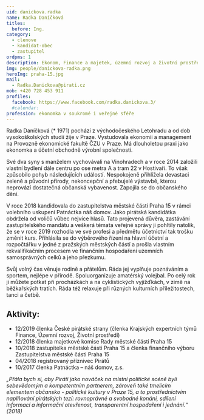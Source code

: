 ```yaml
---
uid: danickova.radka
name: Radka Daníčková
titles:
  before: Ing.
category:
  - clenove
  - kandidat-obec
  - zastupitel
ordpms: 1
description: Ekonom, Finance a majetek, územní rozvoj a životní prostředí, Hostivař
img: people/danickova-radka.png
heroImg: praha-15.jpg
mail:
  - Radka.Danickova@pirati.cz
mob: +420 728 453 911
profiles:
  facebook: https://www.facebook.com/radka.danickova.3/
  #calendar:
profession: ekonomka v soukromé i veřejné sféře
---
```


Radka Daníčková (* 1971) pochází z východočeského Letohradu a od dob vysokoškolských studií žije v Praze. Vystudovala ekonomii a management na Provozně ekonomické fakultě ČZU v Praze. Má dlouholetou praxi jako ekonomka a účetní obchodně výrobní společnosti. 

Své dva syny s manželem vychovávali na Vinohradech a v roce 2014 založili vlastní bydlení dále centru po ose metra A a tram 22 v Hostivaři. To však způsobilo pohyb následujících událostí. Nespokojeně přihlížela devastaci zeleně a původní přírody, nekoncepční a přebujelé výstavbě, kterou neprovází dostatečná občanská vybavenost. Zapojila se do občanského dění.

V roce 2018 kandidovala do zastupitelstva městské části Praha 15 v rámci volebního uskupení Patnáctka náš domov. Jako pirátská kandidátka obdržela od voličů vůbec nejvíce hlasů. Tato projevená důvěra, zastávání zastupitelského mandátu a veškerá témata veřejné správy ji pohltily natolik, že se v roce 2019 rozhodla ve své profesi a předmětu účetnictví tak trošku změnit kurs. Přihlásila se do výběrového řízení na hlavní účetní a rozpočtářku v jedné z pražských městských částí a prošla vlastním rekvalifikačním procesem ve finančním hospodaření uzemních samosprávných celků a jeho přezkumu.

Svůj volný čas věnuje rodině a přátelům. Ráda jej vyplňuje poznáváním a sportem, nejlépe v přírodě. Spoluorganizuje amatérský volejbal. Po celý rok ji můžete potkat při procházkách a na cyklistických vyjížďkách, v zimě na běžkařských tratích. Ráda též relaxuje při různých kulturních příležitostech, tanci a četbě.

## Aktivity:
- 12/2019 členka České pirátské strany (členka Krajských expertních týmů Finance, Územní rozvoj, Životní prostředí) 
- 12/2018 členka majetkové komise Rady městské části Praha 15
- 10/2018 zastupitelka městské části Praha 15 a členka finančního výboru Zastupitelstva městské části Praha 15
- 04/2018 registrovaný příznivec Pirátů
- 10/2017 členka Patnáctka – náš domov, z.s. 

*„Přála bych si, aby Piráti jako nováček na místní politické scéně byli sebevědomým a kompetentním partnerem, zároveň také tmelícím elementem občansko - politické kultury v Praze 15, a to prostřednictvím naplňování pirátských tezí: rovnoprávné a svobodné konání, sdílení informací a informační otevřenost, transparentní hospodaření i jednání.“ (2018)*

